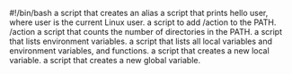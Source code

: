 #!/bin/bash
a script that creates an alias
a script that prints hello user, where user is the current Linux user.
a script to add /action to the PATH. /action
a script that counts the number of directories in the PATH.
a script that lists environment variables.
a script that lists all local variables and environment variables, and functions.
a script that creates a new local variable.
a script that creates a new global variable.
